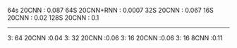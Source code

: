 64s 20CNN : 0.087
64S 20CNN+RNN : 0.0007 
32S 20CNN : 0.067
16S 20CNN : 0.02
128S 20CNN : 0.1

----
3: 64 20CNN :0.04
3: 32 20CNN :0.06
3: 16 20CNN :0.06
3: 16 8CNN  :0.11